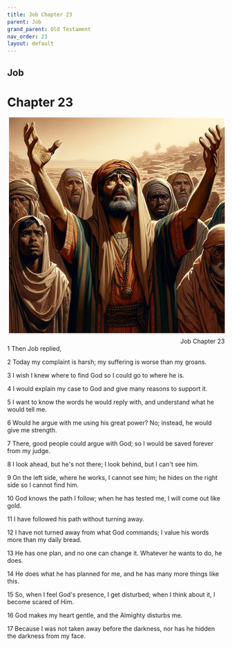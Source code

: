```yaml
---
title: Job Chapter 23
parent: Job
grand_parent: Old Testament
nav_order: 23
layout: default
---
```


## Job

# Chapter 23

<div style="clear: both; text-align: right;">
    <img src="/assets/Image/Job/500/23.jpg" alt="Job Chapter 23" class="chapter-image" style="max-width: 100%; height: auto; float: right; margin: 0 0 10px 10px; padding-left: 10%;">
    <figcaption style="font-size: 14px;">Job Chapter 23</figcaption>
</div>
1 Then Job replied,

2 Today my complaint is harsh; my suffering is worse than my groans.

3 I wish I knew where to find God so I could go to where he is.

4 I would explain my case to God and give many reasons to support it.

5 I want to know the words he would reply with, and understand what he would tell me.

6 Would he argue with me using his great power? No; instead, he would give me strength.

7 There, good people could argue with God; so I would be saved forever from my judge.

8 I look ahead, but he's not there; I look behind, but I can't see him.

9 On the left side, where he works, I cannot see him; he hides on the right side so I cannot find him.

10 God knows the path I follow; when he has tested me, I will come out like gold.

11 I have followed his path without turning away.

12 I have not turned away from what God commands; I value his words more than my daily bread.

13 He has one plan, and no one can change it. Whatever he wants to do, he does.

14 He does what he has planned for me, and he has many more things like this.

15 So, when I feel God's presence, I get disturbed; when I think about it, I become scared of Him.

16 God makes my heart gentle, and the Almighty disturbs me.

17 Because I was not taken away before the darkness, nor has he hidden the darkness from my face.


